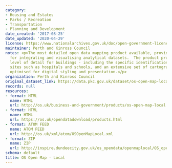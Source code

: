 ```yaml
---
category:
- Housing and Estates
- Parks / Recreation
- Transportation
- Planning and Development
date_created: '2017-08-25'
date_updated: '2020-04-29'
license: https://www.nationalarchives.gov.uk/doc/open-government-licence/version/3/
maintainer: Perth and Kinross Council
notes: <p>The most detailed open data mapping product available, providing a backdrop
  for integrating and visualising analytical datasets.  The product provides an enhanced
  level of detail for buildings - including the specific identification of functional
  sites such as hospitals and schools, and an extensive set of cartographic names
  optimised for digital styling and presentation.</p>
organization: Perth and Kinross Council
original_dataset_link: https://data.pkc.gov.uk/dataset/os-open-map-local
records: null
resources:
- format: HTML
  name: HTML
  url: http://os.uk/business-and-government/products/os-open-map-local.html
- format: HTML
  name: HTML
  url: https://os.uk/opendatadownload/products.html
- format: ATOM FEED
  name: ATOM FEED
  url: http://os.uk/xml/atom/OSOpenMapLocal.xml
- format: ZIP
  name: ZIP
  url: http://inspire.dundeecity.gov.uk/os_opendata/openmaplocal/OS_openmaplocal_dundee.zip
schema: default
title: OS Open Map - Local
---
```

